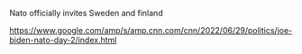 Nato officially invites Sweden and finland


https://www.google.com/amp/s/amp.cnn.com/cnn/2022/06/29/politics/joe-biden-nato-day-2/index.html